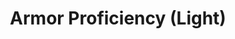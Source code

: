 ---
title: "Armor Proficiency (Light)"

feat:
  types: ["General"]
  benefit: |
    When you wear a type of armor with which you are proficient, the armor check penalty for that armor applies only to _balance_, _climb_, _escape artist_, _hide_, _jump_, _move silently_, _sleight of hand_, _swim_* and _tumble_ checks.
  normal: |
    A character who is wearing armor with which she is not proficient applies its armor check penalty to attack rolls and to all skill checks that involve moving, including Ride.
  special: |
    All characters except wizards, sorcerers, and monks automatically have Armor Proficiency (light) as a bonus feat. They need not select it.

    *The armor check penalty is doubled for _swim_ checks.
---